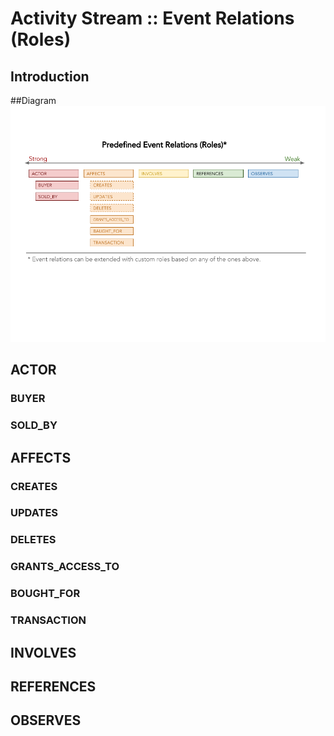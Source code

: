 # Activity Stream :: Event Relations (Roles) 

## Introduction


##Diagram
![Event Relations - Roles](ASEventRelations.png)


## ACTOR
### BUYER
### SOLD_BY

## AFFECTS
### CREATES
### UPDATES
### DELETES
### GRANTS_ACCESS_TO
### BOUGHT_FOR
### TRANSACTION

## INVOLVES

## REFERENCES

## OBSERVES